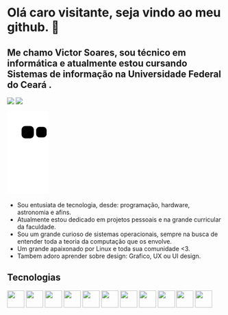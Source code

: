 # Olá caro visitante, seja vindo ao meu github. 👋
## Me chamo Victor Soares, sou técnico em informática e atualmente estou cursando Sistemas de informação na Universidade Federal do Ceará .
<div>
<img height="180em" style="display:inline_block" src="https://github-readme-stats.vercel.app/api?username=soaresWT&show_icons=true&theme=radical&include_all_commits=true&count_private=true" />
<img height="180em"  style="display:inline_block" src="https://github-readme-stats.vercel.app/api/top-langs/?username=soaresWT&layout=compact&theme=radical" />
</div>

 ![Snake animation](https://github.com/rafaballerini/rafaballerini/blob/output/github-contribution-grid-snake.svg)

* Sou entusiata de tecnologia, desde: programação, hardware, astronomia e afins.
* Atualmente estou dedicado em projetos pessoais e na grande curricular da faculdade.
* Sou um grande curioso de sistemas operacionais, sempre na busca de entender toda a teoria da computação que os envolve.
* Um grande apaixonado por Linux e toda sua comunidade <3.
* Tambem adoro aprender sobre design: Grafico, UX ou UI design.



## Tecnologias
<img src="https://cdn.jsdelivr.net/gh/devicons/devicon/icons/javascript/javascript-plain.svg" width="40" height="40" style="max-width:100%;"></img>
<img src="https://cdn.jsdelivr.net/gh/devicons/devicon/icons/html5/html5-original.svg" width="40" height="40" style="max-width:100%;"></img>
<img src="https://cdn.jsdelivr.net/gh/devicons/devicon/icons/css3/css3-original.svg" width="40" height="40" style="max-width:100%;"></img>
<img src="https://cdn.jsdelivr.net/gh/devicons/devicon/icons/c/c-original.svg" width="40" height="40" style="max-width:100%;"></img>
<img src="https://cdn.jsdelivr.net/gh/devicons/devicon/icons/php/php-plain.svg" width="40" height="40" style="max-width:100%;"></img>
<img src="https://cdn.jsdelivr.net/gh/devicons/devicon/icons/cplusplus/cplusplus-plain.svg" width="40" height="40" style="max-width:100%;"></img>
<img src="https://cdn.jsdelivr.net/gh/devicons/devicon/icons/inkscape/inkscape-original.svg" width="40" height="40" style="max-width:100%;"></img>
<img src="https://cdn.jsdelivr.net/gh/devicons/devicon/icons/figma/figma-original.svg" width="40" height="40" style="max-width:100%;"></img>
<img src="https://cdn.jsdelivr.net/gh/devicons/devicon/icons/github/github-original.svg" width="40" height="40" style="max-width:100%;"></img>
<img src="https://cdn.jsdelivr.net/gh/devicons/devicon/icons/git/git-original.svg" width="40" height="40" style="max-width:100%;"></img>
<img src="https://cdn.jsdelivr.net/gh/devicons/devicon/icons/linux/linux-original.svg" width="40" height="40" style="max-width:100%;"></img>










<!--
**soaresWT/soaresWT** is a ✨ _special_ ✨ repository because its `README.md` (this file) appears on your GitHub profile.

Here are some ideas to get you started:
[![Top Langs](https://github-readme-stats.vercel.app/api/top-langs/?username=soaresWT&layout=compact&theme=radical)](https://github.com/soaresWT/github-readme-stats)

![soaresWT's GitHub stats](https://github-readme-stats.vercel.app/api?username=soaresWT&show_icons=true&theme=radical)
- 🔭 I’m currently working on ...
- 🌱 I’m currently learning ...
- 👯 I’m looking to collaborate on ...
- 🤔 I’m looking for help with ...
- 💬 Ask me about ...
- 📫 How to reach me: ...
- 😄 Pronouns: ...
- ⚡ Fun fact: ...
-->
